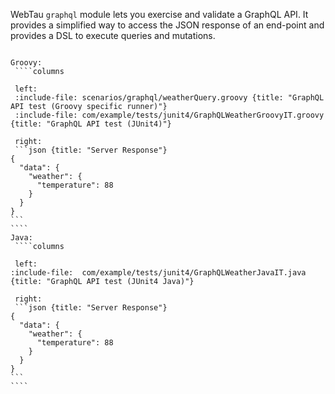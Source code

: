 WebTau `graphql` module lets you exercise and validate a GraphQL API.
It provides a simplified way to access the JSON response of an end-point and provides a DSL to execute queries and mutations.

``````tabs

Groovy:
 ````columns

 left:
 :include-file: scenarios/graphql/weatherQuery.groovy {title: "GraphQL API test (Groovy specific runner)"}
 :include-file: com/example/tests/junit4/GraphQLWeatherGroovyIT.groovy {title: "GraphQL API test (JUnit4)"} 

 right: 
 ```json {title: "Server Response"}
{
  "data": {
    "weather": {
      "temperature": 88
    }
  }
}
```
````
Java:
 ````columns

 left:
:include-file:  com/example/tests/junit4/GraphQLWeatherJavaIT.java {title: "GraphQL API test (JUnit4 Java)"} 

 right: 
 ```json {title: "Server Response"}
{
  "data": {
    "weather": {
      "temperature": 88
    }
  }
}
```
````
``````

